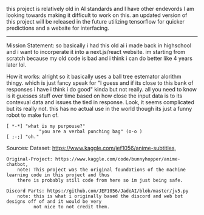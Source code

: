 this project is relatively old in AI standards and I have other endevords I am looking towards making it difficult to work on this.
an updated version of this project will be released in the future utilizing tensorflow for quicker predictions and a website for interfacing.

---

Mission Statement:
    so basically i had this old ai i made back in highschool and i want to incorperate it into a next.js/react website. im starting from scratch because my old code is bad and i think i can do better like 4 years later lol.

How it works:
    alright so it basically uses a ball tree estemator alorithm thingy. which is just fancy speak for "I guess and if its close to this bank of responses i have i think i do good" 
    kinda but not really. all you need to know is it guesses stuff over time based on how close the input data is to its contexual data and issues the tied in response. Look, it seems complicated but its really not. this has no actual use in the world though its just a funny robot to make fun of.

    [ *-*] "what is my purpouse?"
                "you are a verbal punching bag" (o-o )
    [ ;-;] "oh."

Sources:
    Dataset: https://www.kaggle.com/jef1056/anime-subtitles,
    
    Original-Project: https://www.kaggle.com/code/bunnyhopper/anime-chatbot,
        note: This project was the original foundations of the machine learning code in this project and thus
        there is probably still code from here so im just being safe.

    Discord Parts: https://github.com/JEF1056/JadeAI/blob/master/jv5.py
        note: this is what i originally based the discord and web bot designs off of and it would be very
              not nice to not credit them.
